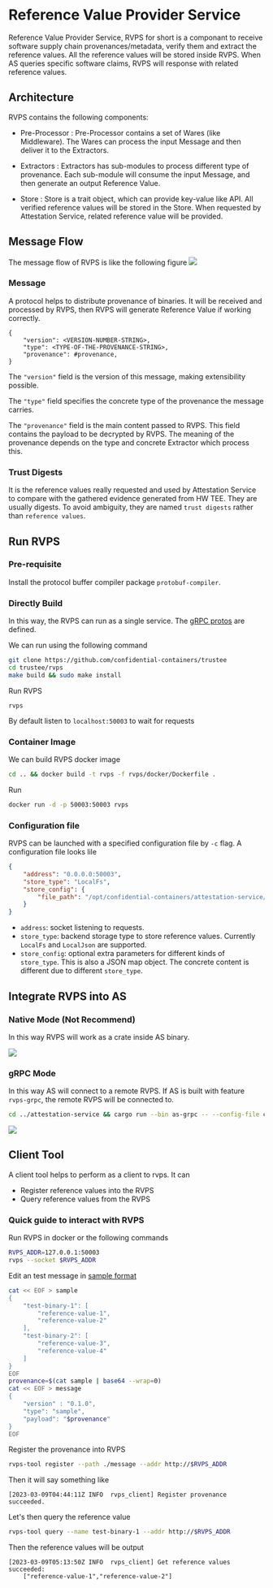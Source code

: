 # Reference Value Provider Service

Reference Value Provider Service, RVPS for short is a componant to receive software supply chain provenances/metadata, verify them and extract the reference values.
All the reference values will be stored inside RVPS. When AS queries specific software claims, RVPS will response with related reference values.

## Architecture

RVPS contains the following components:

- Pre-Processor : Pre-Processor contains a set of Wares (like Middleware). The Wares can process the input Message and then deliver it to the Extractors.

- Extractors : Extractors has sub-modules to process different type of provenance. Each sub-module will consume the input Message, and then generate an output Reference Value.

- Store : Store is a trait object, which can provide key-value like API. All verified reference values will be stored in the Store. When requested by Attestation Service, related reference value will be provided.

## Message Flow

The message flow of RVPS is like the following figure
![](./diagrams/rvps.svg)

### Message

A protocol helps to distribute provenance of binaries. It will be received and processed
by RVPS, then RVPS will generate Reference Value if working correctly. 

```
{
    "version": <VERSION-NUMBER-STRING>,
    "type": <TYPE-OF-THE-PROVENANCE-STRING>,
    "provenance": #provenance,
}
```

The `"version"` field is the version of this message, making extensibility possible.

The `"type"` field specifies the concrete type of the provenance the message carries.

The `"provenance"` field is the main content passed to RVPS. This field contains the payload to be decrypted by RVPS. 
The meaning of the provenance depends on the type and concrete Extractor which process this.

### Trust Digests

It is the reference values really requested and used by Attestation Service to compare with the gathered evidence generated from HW TEE. They are usually digests. To avoid ambiguity, they are named `trust digests` rather than `reference values`.

## Run RVPS

### Pre-requisite

Install the protocol buffer compiler package `protobuf-compiler`.

### Directly Build

In this way, the RVPS can run as a single service. The [gRPC protos](../protos/reference.proto) are defined.

We can run using the following command

```bash
git clone https://github.com/confidential-containers/trustee
cd trustee/rvps
make build && sudo make install
```

Run RVPS
```shell
rvps
```

By default listen to `localhost:50003` to wait for requests

### Container Image

We can build RVPS docker image

```bash
cd .. && docker build -t rvps -f rvps/docker/Dockerfile .
```

Run
```bash
docker run -d -p 50003:50003 rvps
```

### Configuration file

RVPS can be launched with a specified configuration file by `-c` flag. A configuration file looks lile
```json
{
    "address": "0.0.0.0:50003",
    "store_type": "LocalFs",
    "store_config": {
        "file_path": "/opt/confidential-containers/attestation-service/reference_values"
    }
}
```
- `address`: socket listening to requests.
- `store_type`: backend storage type to store reference values. Currently `LocalFs` and `LocalJson` are supported.
- `store_config`: optional extra parameters for different kinds of `store_type`. This is also a JSON map object. The concrete content is different due to different `store_type`.

## Integrate RVPS into AS

### Native Mode (Not Recommend)

In this way RVPS will work as a crate inside AS binary.

![](./diagrams/rvps-native.svg)

### gRPC Mode

In this way AS will connect to a remote RVPS. If AS is built with feature `rvps-grpc`, the remote RVPS
will be connected to.

```bash
cd ../attestation-service && cargo run --bin as-grpc -- --config-file config.json
```

![](./diagrams/rvps-grpc.svg)

## Client Tool

A client tool helps to perform as a client to rvps. It can
- Register reference values into the RVPS
- Query reference values from the RVPS

### Quick guide to interact with RVPS

Run RVPS in docker or the following commands
```bash
RVPS_ADDR=127.0.0.1:50003
rvps --socket $RVPS_ADDR
```

Edit an test message in [sample format](./src/extractors/extractor_modules/sample/README.md)
```bash
cat << EOF > sample
{
    "test-binary-1": [
        "reference-value-1",
        "reference-value-2"
    ],
    "test-binary-2": [
        "reference-value-3",
        "reference-value-4"
    ]
}
EOF
provenance=$(cat sample | base64 --wrap=0)
cat << EOF > message
{
    "version" : "0.1.0",
    "type": "sample",
    "payload": "$provenance"
}
EOF
```

Register the provenance into RVPS
```bash
rvps-tool register --path ./message --addr http://$RVPS_ADDR
```

Then it will say something like
```
[2023-03-09T04:44:11Z INFO  rvps_client] Register provenance succeeded.
```

Let's then query the reference value
```bash
rvps-tool query --name test-binary-1 --addr http://$RVPS_ADDR
```

Then the reference values will be output
```
[2023-03-09T05:13:50Z INFO  rvps_client] Get reference values succeeded:
    ["reference-value-1","reference-value-2"]
```
